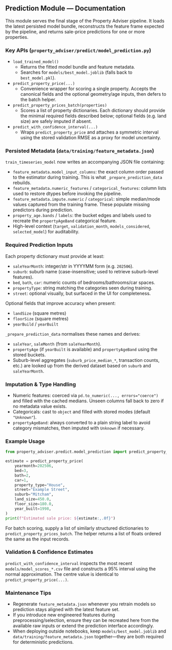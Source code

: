 ## Prediction Module — Documentation

This module serves the final stage of the Property Adviser pipeline. It loads the
latest persisted model bundle, reconstructs the feature frame expected by the
pipeline, and returns sale-price predictions for one or more properties.

### Key APIs (`property_adviser/predict/model_prediction.py`)
- `load_trained_model()`
  - Returns the fitted model bundle and feature metadata.
  - Searches for `models/best_model.joblib` (falls back to `best_model.pkl`).
- `predict_property_price(...)`
  - Convenience wrapper for scoring a single property. Accepts the canonical
    fields and the optional geometry/age inputs, then defers to the batch helper.
- `predict_property_prices_batch(properties)`
  - Scores a list of property dictionaries. Each dictionary should provide the
    minimal required fields described below; optional fields (e.g. land size)
    are safely imputed if absent.
- `predict_with_confidence_interval(...)`
  - Wraps `predict_property_price` and attaches a symmetric interval using the
    stored validation RMSE as a proxy for model uncertainty.

### Persisted Metadata (`data/training/feature_metadata.json`)
`train_timeseries_model` now writes an accompanying JSON file containing:
- `feature_metadata.model_input_columns`: the exact column order passed to the
  estimator during training. This is what `_prepare_prediction_data` rebuilds.
- `feature_metadata.numeric_features` / `categorical_features`: column lists used
  to restore dtypes before invoking the pipeline.
- `feature_metadata.impute.numeric` / `categorical`: simple median/mode values
  captured from the training frame. These populate missing predictors during
  prediction.
- `property_age.bands` / `labels`: the bucket edges and labels used to recreate
  the `propertyAgeBand` categorical feature.
- High-level context (`target`, `validation_month`, `models_considered`,
  `selected_model`) for auditability.

### Required Prediction Inputs
Each property dictionary must provide at least:
- `saleYearMonth`: integer/str in YYYYMM form (e.g. `202506`).
- `suburb`: suburb name (case-insensitive; used to retrieve suburb-level features).
- `bed`, `bath`, `car`: numeric counts of bedrooms/bathrooms/car spaces.
- `propertyType`: string matching the categories seen during training.
- `street`: optional visually, but surfaced in the UI for completeness.

Optional fields that improve accuracy when present:
- `landSize` (square metres)
- `floorSize` (square metres)
- `yearBuild` / `yearBuilt`

`_prepare_prediction_data` normalises these names and derives:
- `saleYear`, `saleMonth` (from `saleYearMonth`).
- `propertyAge` (if `yearBuilt` is available) and `propertyAgeBand` using the
  stored buckets.
- Suburb-level aggregates (`suburb_price_median_*`, transaction counts, etc.) are
  looked up from the derived dataset based on `suburb` and `saleYearMonth`.

### Imputation & Type Handling
- Numeric features: coerced via `pd.to_numeric(..., errors="coerce")` and filled
  with the cached medians. Unseen columns fall back to zero if no metadata value
  exists.
- Categoricals: cast to `object` and filled with stored modes (default `"Unknown"`).
- `propertyAgeBand`: always converted to a plain string label to avoid category
  mismatches, then imputed with `Unknown` if necessary.

### Example Usage
```python
from property_adviser.predict.model_prediction import predict_property_price

estimate = predict_property_price(
    yearmonth=202506,
    bed=3,
    bath=2,
    car=1,
    property_type="House",
    street="Example Street",
    suburb="Mitcham",
    land_size=450.0,
    floor_size=180.0,
    year_built=1998,
)
print(f"Estimated sale price: ${estimate:,.0f}")
```

For batch scoring, supply a list of similarly structured dictionaries to
`predict_property_prices_batch`. The helper returns a list of floats ordered the
same as the input records.

### Validation & Confidence Estimates
`predict_with_confidence_interval` inspects the most recent
`models/model_scores_*.csv` file and constructs a 95% interval using the
normal approximation. The centre value is identical to
`predict_property_price(...)`.

### Maintenance Tips
- Regenerate `feature_metadata.json` whenever you retrain models so prediction
  stays aligned with the latest feature set.
- If you introduce new engineered features during preprocessing/selection,
  ensure they can be recreated here from the available raw inputs or extend the
  prediction interface accordingly.
- When deploying outside notebooks, keep `models/best_model.joblib` and
  `data/training/feature_metadata.json` together—they are both required for
  deterministic predictions.
